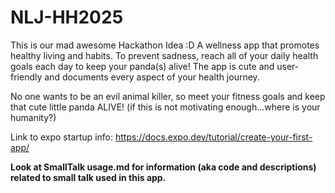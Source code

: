 # NLJ-HH2025
This is our mad awesome Hackathon Idea :D
A wellness app that promotes healthy living and habits. To prevent sadness, reach all of your daily health goals each day to keep your panda(s) alive! The app is cute and user-friendly and documents every aspect of your health journey. 

No one wants to be an evil animal killer, so meet your fitness goals and keep that cute little panda ALIVE! (if this is not motivating enough...where is your humanity?)


Link to expo startup info: https://docs.expo.dev/tutorial/create-your-first-app/

**Look at SmallTalk usage.md for information (aka code and descriptions) related to small talk used in this app.**


